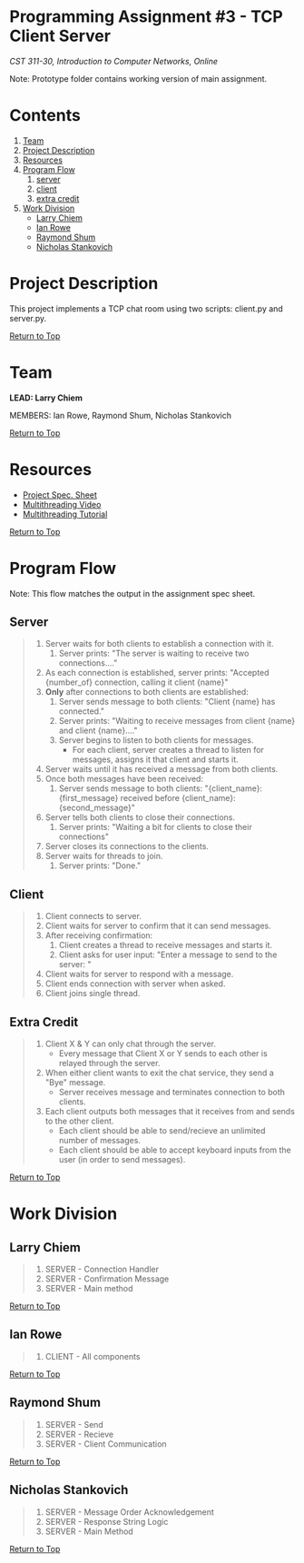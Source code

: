 # Programming Assignment #3 - TCP Client Server

_CST 311-30, Introduction to Computer Networks, Online_

Note: Prototype folder contains working version of main assignment.

# Contents
1. [Team](#team)
2. [Project Description](#project-description)
3. [Resources](#resources)
4. [Program Flow](#program-flow)
    1. [server](#server)
    2. [client](#client)
    3. [extra credit](#extra-credit)
5. [Work Division](#work-division)
    - [Larry Chiem](#larry-chiem)
    - [Ian Rowe](#ian-rowe)
    - [Raymond Shum](#raymond-shum)
    - [Nicholas Stankovich](#nicholas-stankovich)

# Project Description
This project implements a TCP chat room using two scripts: client.py and server.py.

[Return to Top](#contents)

# Team
**LEAD: Larry Chiem**

MEMBERS: Ian Rowe, Raymond Shum, Nicholas Stankovich

[Return to Top](#contents)

# Resources
- [Project Spec. Sheet](https://github.com/InnovaTree/CST311_PA3_TCP_Client_Server/blob/main/Documentation/Programming_Assignment%20_3_TCP_Client_Server%20revised%2010092020.pdf)
- [Multithreading Video](https://www.youtube.com/watch?v=6eqC1WTlIqc)
- [Multithreading Tutorial](https://realpython.com/intro-to-python-threading/)

[Return to Top](#contents)

# Program Flow
Note: This flow matches the output in the assignment spec sheet.

## Server

>1. Server waits for both clients to establish a connection with it.
>    1. Server prints: "The server is waiting to receive two connections...."
>2. As each connection is established, server prints: "Accepted {number_of} connection, calling it client {name}"
>3. **Only** after connections to both clients are established:
>    1. Server sends message to both clients: "Client {name} has connected."
>    2. Server prints: "Waiting to receive messages from client {name} and client {name}...." 
>    2. Server begins to listen to both clients for messages.
>        - For each client, server creates a thread to listen for messages, assigns it that client and starts it.
>4. Server waits until it has received a message from both clients.
>5. Once both messages have been received:
>    1. Server sends message to both clients: "{client_name}: {first_message} received before {client_name}: {second_message}"
>6. Server tells both clients to close their connections.
>    1. Server prints: "Waiting a bit for clients to close their connections"
>7. Server closes its connections to the clients.
>8. Server waits for threads to join.
>    1. Server prints: "Done."
    
## Client

>1. Client connects to server.
>2. Client waits for server to confirm that it can send messages.
>3. After receiving confirmation:
>    1. Client creates a thread to receive messages and starts it.
>    2. Client asks for user input: "Enter a message to send to the server: "
>4. Client waits for server to respond with a message.
>5. Client ends connection with server when asked.
>6. Client joins single thread.

## Extra Credit

>1. Client X & Y can only chat through the server.
>    - Every message that Client X or Y sends to each other is relayed through the server.
>2. When either client wants to exit the chat service, they send a "Bye" message.
>    - Server receives message and terminates connection to both clients.
>3. Each client outputs both messages that it receives from and sends to the other client.
>    - Each client should be able to send/recieve an unlimited number of messages.
>    - Each client should be able to accept keyboard inputs from the user (in order to send messages).

[Return to Top](#contents)

# Work Division

## Larry Chiem
>1. SERVER - Connection Handler
>2. SERVER - Confirmation Message
>3. SERVER - Main method

[Return to Top](#contents)

## Ian Rowe
>1. CLIENT - All components

[Return to Top](#contents)

## Raymond Shum
>1. SERVER - Send
>2. SERVER - Recieve
>3. SERVER - Client Communication

[Return to Top](#contents)

## Nicholas Stankovich
>1. SERVER - Message Order Acknowledgement
>2. SERVER - Response String Logic
>3. SERVER - Main Method

[Return to Top](#contents)
